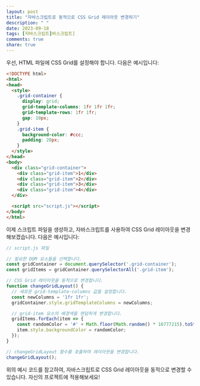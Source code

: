 ```yaml
---
layout: post
title: "자바스크립트로 동적으로 CSS Grid 레이아웃 변경하기"
description: " "
date: 2023-09-18
tags: [자바스크립트]바스크립트]
comments: true
share: true
---
```


우선, HTML 파일에 CSS Grid를 설정해야 합니다. 다음은 예시입니다:

```html
<!DOCTYPE html>
<html>
<head>
  <style>
    .grid-container {
      display: grid;
      grid-template-columns: 1fr 1fr 1fr;
      grid-template-rows: 1fr 1fr;
      gap: 10px;
    }
    .grid-item {
      background-color: #ccc;
      padding: 20px;
    }
  </style>
</head>
<body>
  <div class="grid-container">
    <div class="grid-item">1</div>
    <div class="grid-item">2</div>
    <div class="grid-item">3</div>
    <div class="grid-item">4</div>
  </div>

  <script src="script.js"></script>
</body>
</html>
```

이제 스크립트 파일을 생성하고, 자바스크립트를 사용하여 CSS Grid 레이아웃을 변경해보겠습니다. 다음은 예시입니다:

```javascript
// script.js 파일

// 필요한 DOM 요소들을 선택합니다.
const gridContainer = document.querySelector('.grid-container');
const gridItems = gridContainer.querySelectorAll('.grid-item');

// CSS Grid 레이아웃을 동적으로 변경합니다.
function changeGridLayout() {
  // 새로운 grid-template-columns 값을 설정합니다.
  const newColumns = '1fr 1fr';
  gridContainer.style.gridTemplateColumns = newColumns;

  // grid-item 요소의 배경색을 랜덤하게 변경합니다.
  gridItems.forEach(item => {
    const randomColor = '#' + Math.floor(Math.random() * 16777215).toString(16);
    item.style.backgroundColor = randomColor;
  });
}

// changeGridLayout 함수를 호출하여 레이아웃을 변경합니다.
changeGridLayout();
```

위의 예시 코드를 참고하여, 자바스크립트로 CSS Grid 레이아웃을 동적으로 변경할 수 있습니다. 자신의 프로젝트에 적용해보세요!